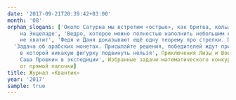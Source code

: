 ```yaml
---
date: '2017-09-21T20:39:42+03:00'
month: '08'
orphan_slogans: ['Около Сатурна мы встретим «острые», как бритва, кольца, Титан с его атмосферой, гейзеры и подлёдный океан
    на Энцеладе', 'Ведро, которое можно полностью наполнить небольшим количеством краски, но покрасить которое никакой краски
    не хватит', 'Федя и Даня доказывают ещё одну теорему про стрелки. Попробуйте её сформулировать по [картинке](/issue/extras/2017-08clock.gif)',
  'Задача об арабских монетах. Присылайте решения, победителей ждут призы!', 'Сложите из L-образных фигурок симметричную конструкцию,
    в которой никакую фигурку подвинуть нельзя', Приключения Лизы и Вовы на встрече с депутатом, 'Птицы Таймыра, которых встретил
    Саша Прошкин в экспедиции', Избранные задачи математического конкурса «Кенгуру», Задача-картинка о переломленной тени
    от прямой палочки]
title: Журнал «Квантик»
year: '2017'
sample: true
---
```

